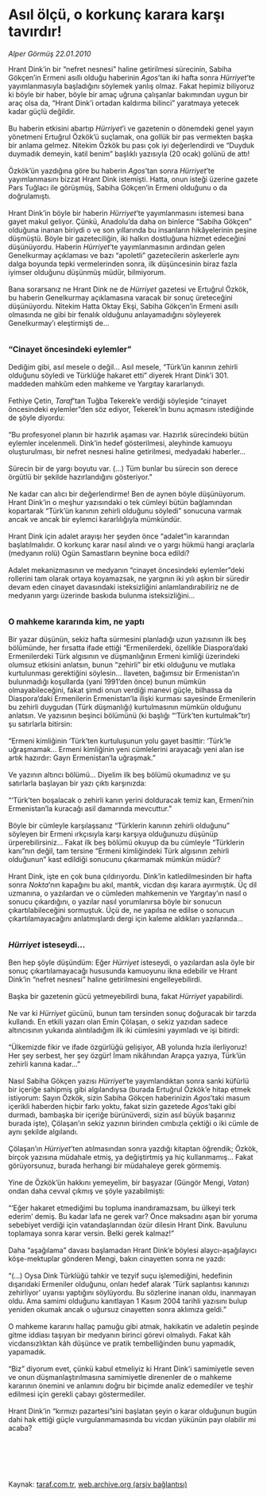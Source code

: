 # Asıl ölçü, o korkunç karara karşı tavırdır!

*Alper Görmüş 22.01.2010*

<div class="taraf_structure_2col_1zq">
<div class="margen_n">



 <p>Hrant Dink’in bir “nefret nesnesi” haline getirilmesi sürecinin, Sabiha Gökçen’in Ermeni asıllı olduğu haberinin <i>Agos</i>’tan iki hafta sonra <i>Hürriyet</i>’te yayımlanmasıyla başladığını söylemek yanlış olmaz. Fakat hepimiz biliyoruz ki böyle bir haber, böyle bir amaç uğruna çalışanlar bakımından uygun bir araç olsa da, “Hrant Dink’i ortadan kaldırma bilinci” yaratmaya yetecek kadar güçlü değildir. <br/><br/>Bu haberin etkisini abartıp <i>Hürriyet</i>’i ve gazetenin o dönemdeki genel yayın yönetmeni Ertuğrul Özkök’ü suçlamak, ona gollük bir pas vermekten başka bir anlama gelmez. Nitekim Özkök bu pası çok iyi değerlendirdi ve “Duyduk duymadık demeyin, katil benim” başlıklı yazısıyla (20 ocak) golünü de attı! <br/><br/>Özkök’ün yazdığına göre bu haberin <i>Agos</i>’tan sonra <i>Hürriyet</i>’te yayımlanmasını bizzat Hrant Dink istemişti. Hatta, onun isteği üzerine gazete Pars Tuğlacı ile görüşmüş, Sabiha Gökçen’in Ermeni olduğunu o da doğrulamıştı. <br/><br/>Hrant Dink’in böyle bir haberin <i>Hürriyet</i>’te yayımlanmasını istemesi bana gayet makul geliyor. Çünkü, Anadolu’da daha on binlerce “Sabiha Gökçen” olduğuna inanan biriydi o ve son yıllarında bu insanların hikâyelerinin peşine düşmüştü. Böyle bir gazeteciliğin, iki halkın dostluğuna hizmet edeceğini düşünüyordu. Haberin <i>Hürriyet</i>’te yayımlanmasının ardından gelen Genelkurmay açıklaması ve bazı “apoletli” gazetecilerin askerlerle aynı dalga boyunda tepki vermelerinden sonra, ilk düşüncesinin biraz fazla iyimser olduğunu düşünmüş müdür, bilmiyorum. <br/><br/>Bana sorarsanız ne Hrant Dink ne de <i>Hürriyet</i> gazetesi ve Ertuğrul Özkök, bu haberin Genelkurmay açıklamasına varacak bir sonuç üreteceğini düşünüyordu. Nitekim Hatta Oktay Ekşi, Sabiha Gökçen’in Ermeni asıllı olmasında ne gibi bir fenalık olduğunu anlayamadığını söyleyerek Genelkurmay’ı eleştirmişti de...<b> <br/><br/><br/><font size="3">“Cinayet öncesindeki eylemler”</font></b> <br/><br/>Dediğim gibi, asıl mesele o değil... Asıl mesele, “Türk’ün kanının zehirli olduğunu söyledi ve Türklüğe hakaret etti” diyerek Hrant Dink’i 301. maddeden mahkûm eden mahkeme ve Yargıtay kararlarıydı. <br/><br/>Fethiye Çetin, <i>Taraf</i>’tan Tuğba Tekerek’e verdiği söyleşide “cinayet öncesindeki eylemler”den söz ediyor, Tekerek’in bunu açmasını istediğinde de şöyle diyordu: <br/><br/>“Bu profesyonel planın bir hazırlık aşaması var. Hazırlık sürecindeki bütün eylemler incelenmeli. Dink’in hedef gösterilmesi, aleyhinde kamuoyu oluşturulması, bir nefret nesnesi haline getirilmesi, medyadaki haberler... <br/><br/>Sürecin bir de yargı boyutu var. (...) Tüm bunlar bu sürecin son derece örgütlü bir şekilde hazırlandığını gösteriyor.” <br/><br/>Ne kadar can alıcı bir değerlendirme! Ben de aynen böyle düşünüyorum. Hrant Dink’in o meşhur yazısındaki o tek cümleyi bütün bağlamından kopartarak “Türk’ün kanının zehirli olduğunu söyledi” sonucuna varmak ancak ve ancak bir eylemci kararlılığıyla mümkündür. <br/><br/>Hrant Dink için adalet arayışı her şeyden önce “adalet”in kararından başlatılmalıdır. O korkunç karar nasıl alındı ve o yargı hükmü hangi araçlarla (medyanın rolü) Ogün Samastların beynine boca edildi? <br/><br/>Adalet mekanizmasının ve medyanın “cinayet öncesindeki eylemler”deki rollerini tam olarak ortaya koyamazsak, ne yargının iki yılı aşkın bir süredir devam eden cinayet davasındaki isteksizliğini anlamlandırabiliriz ne de medyanın yargı üzerinde baskıda bulunma isteksizliğini... <b><br/><br/><br/><font size="3">O mahkeme kararında kim, ne yaptı</font></b> <br/><br/>Bir yazar düşünün, sekiz hafta sürmesini planladığı uzun yazısının ilk beş bölümünde, her fırsatta ifade ettiği “Ermenilerdeki, özellikle Diaspora’daki Ermenilerdeki Türk algısının ve düşmanlığının Ermeni kimliği üzerindeki olumsuz etkisini anlatsın, bunun “zehirli” bir etki olduğunu ve mutlaka kurtulunması gerektiğini söylesin... İlaveten, bağımsız bir Ermenistan’ın bulunmadığı koşullarda (yani 1991’den önce) bunun mümkün olmayabileceğini, fakat şimdi onun verdiği manevi güçle, bilhassa da Diaspora’daki Ermenilerin Ermenistan’la ilişki kurması sayesinde Ermenilerin bu zehirli duygudan (Türk düşmanlığı) kurtulmasının mümkün olduğunu anlatsın. Ve yazısının beşinci bölümünü (ki başlığı “‘Türk’ten kurtulmak”tır) şu satırlarla bitirsin: <br/><br/>“Ermeni kimliğinin ‘Türk’ten kurtuluşunun yolu gayet basittir: ‘Türk’le uğraşmamak... Ermeni kimliğinin yeni cümlelerini arayacağı yeni alan ise artık hazırdır: Gayrı Ermenistan’la uğraşmak.” <br/><br/>Ve yazının altıncı bölümü... Diyelim ilk beş bölümü okumadınız ve şu satırlarla başlayan bir yazı çıktı karşınızda: <br/><br/>“‘Türk’ten boşalacak o zehirli kanın yerini dolduracak temiz kan, Ermeni’nin Ermenistan’la kuracağı asil damarında mevcuttur.” <br/><br/>Böyle bir cümleyle karşılaşsanız “Türklerin kanının zehirli olduğunu” söyleyen bir Ermeni ırkçısıyla karşı karşıya olduğunuzu düşünüp ürperebilirsiniz... Fakat ilk beş bölümü okuyup da bu cümleyle “Türklerin kanı”nın değil, tam tersine “Ermeni kimliğindeki Türk algısının zehirli olduğunun” kast edildiği sonucunu çıkarmamak mümkün müdür? <br/><br/>Hrant Dink, işte en çok buna çıldırıyordu. Dink’in katledilmesinden bir hafta sonra <i>Nokta</i>’nın kapağını bu akıl, mantık, vicdan dışı karara ayırmıştık. Üç dil uzmanına, o yazılardan ve o cümleden mahkemenin ve Yargıtay’ın nasıl o sonucu çıkardığını, o yazılar nasıl yorumlanırsa böyle bir sonucun çıkartılabileceğini sormuştuk. Üçü de, ne yapılsa ne edilse o sonucun çıkartılamayacağını anlatmışlardı dergi için kaleme aldıkları yazılarında...<b><i> <br/><br/><br/><font size="3">Hürriyet </font></i><font size="3">isteseydi...</font></b> <br/><br/>Ben hep şöyle düşündüm: Eğer <i>Hürriyet </i>isteseydi, o yazılardan asla öyle bir sonuç çıkartılamayacağı hususunda kamuoyunu ikna edebilir ve Hrant Dink’in “nefret nesnesi” haline getirilmesini engelleyebilirdi. <br/><br/>Başka bir gazetenin gücü yetmeyebilirdi buna, fakat <i>Hürriyet </i>yapabilirdi. <br/><br/>Ne var ki <i>Hürriyet </i>gücünü, bunun tam tersinden sonuç doğuracak bir tarzda kullandı. En etkili yazarı olan Emin Çölaşan, o sekiz yazıdan sadece altıncısının yukarıda alıntıladığım ilk iki cümlesini yayımladı ve işi bitirdi: <br/><br/>“Ülkemizde fikir ve ifade özgürlüğü gelişiyor, AB yolunda hızla ilerliyoruz! Her şey serbest, her şey özgür! İmam nikâhından Arapça yazıya, Türk’ün zehirli kanına kadar...” <br/><br/>Nasıl Sabiha Gökçen yazısı <i>Hürriyet</i>’te yayımlandıktan sonra sanki küfürlü bir içeriğe sahipmiş gibi algılandıysa (burada Ertuğrul Özkök’e hitap etmek istiyorum: Sayın Özkök, sizin Sabiha Gökçen haberinizin <i>Agos</i>’taki masum içerikli haberden hiçbir farkı yoktu, fakat sizin gazetede <i>Agos</i>’taki gibi durmadı, bambaşka bir içeriğe bürünüverdi, sizin asıl büyük başarınız burada işte), Çölaşan’ın sekiz yazının birinden cımbızla çektiği o iki cümle de aynı şekilde algılandı. <br/><br/>Çölaşan’ın <i>Hürriyet</i>’ten atılmasından sonra yazdığı kitaptan öğrendik; Özkök, birçok yazısına müdahale etmiş, ya değiştirtmiş ya hiç kullanmamış... Fakat görüyorsunuz, burada herhangi bir müdahaleye gerek görmemiş. <br/><br/>Yine de Özkök’ün hakkını yemeyelim, bir başyazar (Güngör Mengi, <i>Vatan</i>) ondan daha cevval çıkmış ve şöyle yazabilmişti: <br/><br/>“‘Eğer hakaret etmediğimi bu topluma inandıramazsam, bu ülkeyi terk ederim’ demiş. Bu kadar lafa ne gerek var? Önce maksadını aşan bir yoruma sebebiyet verdiği için vatandaşlarından özür dilesin Hrant Dink. Bavulunu toplamaya sonra karar versin. Belki gerek kalmaz!” <br/><br/>Daha “aşağılama” davası başlamadan Hrant Dink’e böylesi alaycı-aşağılayıcı köşe-mektuplar gönderen Mengi, bakın cinayetten sonra ne yazdı: <br/><br/>“(...) Oysa Dink Türklüğü tahkir ve tezyif suçu işlemediğini, hedefinin dışarıdaki Ermeniler olduğunu, onları hedef alarak ‘Türk saplantısı kanınızı zehirliyor’ uyarısı yaptığını söylüyordu. Bu sözlerine inanan oldu, inanmayan oldu. Ama samimi olduğunu kanıtlayan 1 Kasım 2004 tarihli yazısını bulup yeniden okumak ancak o uğursuz cinayetten sonra aklımıza geldi.” <br/><br/>O mahkeme kararını hallaç pamuğu gibi atmak, hakikatin ve adaletin peşinde gitme iddiası taşıyan bir medyanın birinci görevi olmalıydı. Fakat kâh vicdansızlıktan kâh düşünce ve pratik tembelliğinden bunu yapmadık, yapamadık. <br/><br/>“Biz” diyorum evet, çünkü kabul etmeliyiz ki Hrant Dink’i samimiyetle seven ve onun düşmanlaştırılmasına samimiyetle direnenler de o mahkeme kararının önemini ve anlamını doğru bir biçimde analiz edemediler ve teşhir edilmesi için gerekli çabayı göstermediler. <br/><br/>Hrant Dink’in “kırmızı pazartesi”sini başlatan şeyin o karar olduğunun bugün dahi hak ettiği güçle vurgulanmamasında bu vicdan yükünün payı olabilir mi acaba?</p>
<br/>
<br/>
<br/>



<br/>


<div id="taraf_not">
</div>

</div>


</div>

Kaynak: [taraf.com.tr](http://www.taraf.com.tr:80/makale/9631.htm), [web.archive.org (arşiv bağlantısı)](http://web.archive.org/web/20100131213048/http://www.taraf.com.tr:80/makale/9631.htm)
